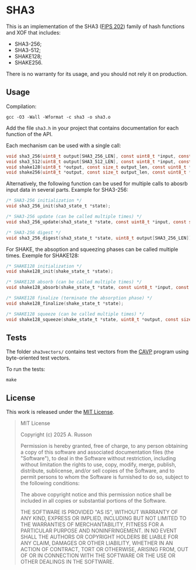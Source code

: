 # SHA3

This is an implementation of the SHA3 ([FIPS 202](https://csrc.nist.gov/pubs/fips/202/final)) family of hash functions and XOF that includes:
- SHA3-256;
- SHA3-512;
- SHAKE128;
- SHAKE256.

There is no warranty for its usage, and you should not rely it on production.

## Usage

Compilation:
```
gcc -O3 -Wall -Wformat -c sha3 -o sha3.o
```

Add the file `sha3.h` in your project that contains documentation for each function of the API.

Each mechanism can be used with a single call:
```c
void sha3_256(uint8_t output[SHA3_256_LEN], const uint8_t *input, const size_t len);
void sha3_512(uint8_t output[SHA3_512_LEN], const uint8_t *input, const size_t len);
void shake128(uint8_t *output, const size_t output_len, const uint8_t *input, const size_t input_len);
void shake256(uint8_t *output, const size_t output_len, const uint8_t *input, const size_t input_len);
```

Alternatively, the following function can be used for multiple calls to abosrb input data in several parts.
Example for SHA3-256:
```c
/* SHA3-256 initialization */
void sha3_256_init(sha3_state_t *state);

/* SHA3-256 update (can be called multiple times) */
void sha3_256_update(sha3_state_t *state, const uint8_t *input, const size_t len);

/* SHA3-256 digest */
void sha3_256_digest(sha3_state_t *state, uint8_t output[SHA3_256_LEN]);
```

For SHAKE, the absoption and squeezing phases can be called multiple times.
Exemple for SHAKE128:
```c
/* SHAKE128 initialization */
void shake128_init(shake_state_t *state);

/* SHAKE128 absorb (can be called multiple times) */
void shake128_absorb(shake_state_t *state, const uint8_t *input, const size_t len);

/* SHAKE128 finalize (terminate the absorption phase) */
void shake128_finalize(shake_state_t *state);

/* SHAKE128 squeeze (can be called multiple times) */
void shake128_squeeze(shake_state_t *state, uint8_t *output, const size_t len);
```

## Tests

The folder `sha3vectors/` contains test vectors from the
[CAVP](https://csrc.nist.gov/projects/cryptographic-algorithm-validation-program/secure-hashing)
program using byte-oriented test vectors.

To run the tests:
```
make
```

## License

This work is released under the [MIT License](./LICENSE).

> MIT License
> 
> Copyright (c) 2025 A. Russon
> 
> Permission is hereby granted, free of charge, to any person obtaining a copy
> of this software and associated documentation files (the "Software"), to deal
> in the Software without restriction, including without limitation the rights
> to use, copy, modify, merge, publish, distribute, sublicense, and/or sell
> copies of the Software, and to permit persons to whom the Software is
> furnished to do so, subject to the following conditions:
> 
> The above copyright notice and this permission notice shall be included in all
> copies or substantial portions of the Software.
> 
> THE SOFTWARE IS PROVIDED "AS IS", WITHOUT WARRANTY OF ANY KIND, EXPRESS OR
> IMPLIED, INCLUDING BUT NOT LIMITED TO THE WARRANTIES OF MERCHANTABILITY,
> FITNESS FOR A PARTICULAR PURPOSE AND NONINFRINGEMENT. IN NO EVENT SHALL THE
> AUTHORS OR COPYRIGHT HOLDERS BE LIABLE FOR ANY CLAIM, DAMAGES OR OTHER
> LIABILITY, WHETHER IN AN ACTION OF CONTRACT, TORT OR OTHERWISE, ARISING FROM,
> OUT OF OR IN CONNECTION WITH THE SOFTWARE OR THE USE OR OTHER DEALINGS IN THE
> SOFTWARE.
